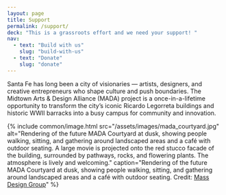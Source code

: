 ```yaml
---
layout: page
title: Support
permalink: /support/
deck: "This is a grassroots effort and we need your support! "
nav:
  - text: "Build with us"
    slug: "build-with-us"
  - text: "Donate"
    slug: "donate"
---
```


Santa Fe has long been a city of visionaries — artists, designers, and creative entrepreneurs who shape culture and push boundaries. The Midtown Arts & Design Alliance (MADA) project is a once-in-a-lifetime opportunity to transform the city’s iconic Ricardo Legorreta buildings and historic WWII barracks into a busy campus for community and innovation.

{% include common/image.html
  src="/assets/images/mada_courtyard.jpg"
  alt="Rendering of the future MADA Courtyard at dusk, showing people walking, sitting, and gathering around landscaped areas and a café with outdoor seating. A large movie is projected onto the red stucco facade of the building, surrounded by pathways, rocks, and flowering plants. The atmosphere is lively and welcoming."
  caption="Rendering of the future MADA Courtyard at dusk, showing people walking, sitting, and gathering around landscaped areas and a café with outdoor seating. Credit: [Mass Design Group](https://www.instagram.com/massdesigngroup)"
%}

